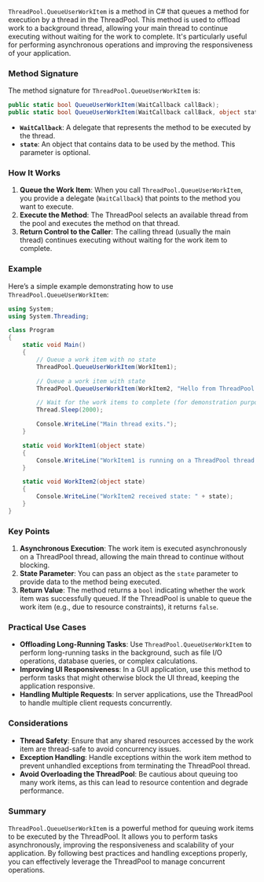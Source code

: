 `ThreadPool.QueueUserWorkItem` is a method in C# that queues a method for execution by a thread in the ThreadPool. This method is used to offload work to a background thread, allowing your main thread to continue executing without waiting for the work to complete. It's particularly useful for performing asynchronous operations and improving the responsiveness of your application.

### Method Signature

The method signature for `ThreadPool.QueueUserWorkItem` is:

```csharp
public static bool QueueUserWorkItem(WaitCallback callBack);
public static bool QueueUserWorkItem(WaitCallback callBack, object state);
```

- **`WaitCallback`**: A delegate that represents the method to be executed by the thread.
- **`state`**: An object that contains data to be used by the method. This parameter is optional.

### How It Works

1. **Queue the Work Item**: When you call `ThreadPool.QueueUserWorkItem`, you provide a delegate (`WaitCallback`) that points to the method you want to execute.
2. **Execute the Method**: The ThreadPool selects an available thread from the pool and executes the method on that thread.
3. **Return Control to the Caller**: The calling thread (usually the main thread) continues executing without waiting for the work item to complete.

### Example

Here’s a simple example demonstrating how to use `ThreadPool.QueueUserWorkItem`:

```csharp
using System;
using System.Threading;

class Program
{
    static void Main()
    {
        // Queue a work item with no state
        ThreadPool.QueueUserWorkItem(WorkItem1);

        // Queue a work item with state
        ThreadPool.QueueUserWorkItem(WorkItem2, "Hello from ThreadPool!");

        // Wait for the work items to complete (for demonstration purposes)
        Thread.Sleep(2000);

        Console.WriteLine("Main thread exits.");
    }

    static void WorkItem1(object state)
    {
        Console.WriteLine("WorkItem1 is running on a ThreadPool thread.");
    }

    static void WorkItem2(object state)
    {
        Console.WriteLine("WorkItem2 received state: " + state);
    }
}
```

### Key Points

1. **Asynchronous Execution**: The work item is executed asynchronously on a ThreadPool thread, allowing the main thread to continue without blocking.
2. **State Parameter**: You can pass an object as the `state` parameter to provide data to the method being executed.
3. **Return Value**: The method returns a `bool` indicating whether the work item was successfully queued. If the ThreadPool is unable to queue the work item (e.g., due to resource constraints), it returns `false`.

### Practical Use Cases

- **Offloading Long-Running Tasks**: Use `ThreadPool.QueueUserWorkItem` to perform long-running tasks in the background, such as file I/O operations, database queries, or complex calculations.
- **Improving UI Responsiveness**: In a GUI application, use this method to perform tasks that might otherwise block the UI thread, keeping the application responsive.
- **Handling Multiple Requests**: In server applications, use the ThreadPool to handle multiple client requests concurrently.

### Considerations

- **Thread Safety**: Ensure that any shared resources accessed by the work item are thread-safe to avoid concurrency issues.
- **Exception Handling**: Handle exceptions within the work item method to prevent unhandled exceptions from terminating the ThreadPool thread.
- **Avoid Overloading the ThreadPool**: Be cautious about queuing too many work items, as this can lead to resource contention and degrade performance.

### Summary

`ThreadPool.QueueUserWorkItem` is a powerful method for queuing work items to be executed by the ThreadPool. It allows you to perform tasks asynchronously, improving the responsiveness and scalability of your application. By following best practices and handling exceptions properly, you can effectively leverage the ThreadPool to manage concurrent operations.